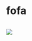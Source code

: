# fofa
```plain

```

![](https://cdn.nlark.com/yuque/0/2024/png/43104311/1727099305812-be7d02d7-3e55-4569-a50a-385edbdcaa18.png)

